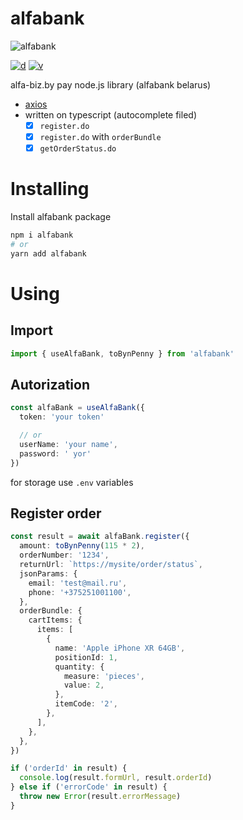# alfabank

![alfabank](https://github.com/whalest/alfabank/blob/main/assets/main.png?raw=true)

[![d](https://img.shields.io/npm/dm/alfabank.svg?style=flat-square)](https://npmjs.com/package/alfabank)
[![v](https://img.shields.io/npm/v/alfabank/latest.svg?style=flat-square)](https://npmjs.com/package/alfabank)

alfa-biz.by pay node.js library (alfabank belarus)

- [axios](https://github.com/axios/axios)
- written on typescript (autocomplete filed)
  - [x] `register.do`
  - [x] `register.do` with `orderBundle`
  - [x] `getOrderStatus.do`

# Installing

Install alfabank package

```sh
npm i alfabank
# or
yarn add alfabank
```

# Using

## Import

```ts
import { useAlfaBank, toBynPenny } from 'alfabank'
```

## Autorization

```ts
const alfaBank = useAlfaBank({
  token: 'your token'

  // or
  userName: 'your name',
  password: ' yor'
})
```

for storage use `.env` variables

## Register order

```ts
const result = await alfaBank.register({
  amount: toBynPenny(115 * 2),
  orderNumber: '1234',
  returnUrl: `https://mysite/order/status`,
  jsonParams: {
    email: 'test@mail.ru',
    phone: '+375251001100',
  },
  orderBundle: {
    cartItems: {
      items: [
        {
          name: 'Apple iPhone XR 64GB',
          positionId: 1,
          quantity: {
            measure: 'pieces',
            value: 2,
          },
          itemCode: '2',
        },
      ],
    },
  },
})

if ('orderId' in result) {
  console.log(result.formUrl, result.orderId)
} else if ('errorCode' in result) {
  throw new Error(result.errorMessage)
}
```
